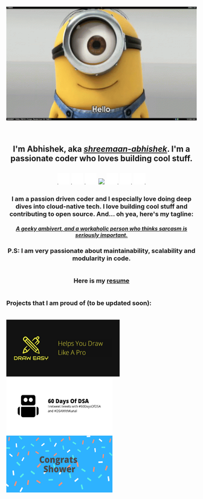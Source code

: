 <!--**shreemaan-abhishek/shreemaan-abhishek** is a ✨ _special_ ✨ repository because its `README.md` (this file) appears on your GitHub profile.

Here are some ideas to get you started:

- 🔭 I’m currently working on ...
- 🌱 I’m currently learning ...
- 👯 I’m looking to collaborate on ...
- 🤔 I’m looking for help with ...
- 💬 Ask me about ...
- 📫 How to reach me: ...
- 😄 Pronouns: ...
- ⚡ Fun fact: ...
-->
<p align="center"> <img src="./media/hello.gif" width="532.5" height="300" /> </p>
<br>
<h2 align="center">
  I'm Abhishek, aka 
    <a href="https://twitter.com/shreemaan_abhi"><i>shreemaan-abhishek</i></a>.
    I'm a passionate coder who loves building cool stuff.
    <br><br>
<img src="./media/party-parrot.gif" width="31" height="31"/>
<img src="./media/party-parrot.gif" width="31" height="31"/>
<img src="./media/party-parrot.gif" width="31" height="31"/>
<img src="https://komarev.com/ghpvc/?username=shreemaan-abhishek" />
<img src="./media/party-parrot-2.gif" width="31" height="31"/>
<img src="./media/party-parrot-2.gif" width="31" height="31"/>
<img src="./media/party-parrot-2.gif" width="31" height="31"/>
</h2>

<h3 align="center">
  I am a passion driven coder and I especially love doing deep dives into cloud-native tech. I love building cool stuff and contributing to open source. And... oh yea, here's my tagline:
</h3>
<h4 align="center" >
  <a href="https://stackoverflow.com/users/12980866/shreemaan-abhishek">
    <i> A geeky ambivert, and a workaholic person who thinks sarcasm is seriously important.</i>
  </a>
</h4>
<h3 align="center">
  P.S: I am very passionate about maintainability, scalability and modularity in code.
</h3>

#
#
#

<h3 align="center">
  Here is my <a href="https://stackoverflow.com/users/12980866/shreemaan-abhishek">resume</a>
</h3>

#
#
#

### Projects that I am proud of (to be updated soon):
<br/>
<a href="https://play.google.com/store/apps/details?id=com.dopedevx.draweasy"> <img src="./media/draw-easy.png" width="300" height="150" /> </a>
<a href="https://github.com/shreemaan-abhishek/60-days-of-dsa-bot"> <img src="./media/bot.png" width="281" height="150" /> </a>
<a href="https://github.com/shreemaan-abhishek/congratsshower"> <img src="./media/congo.png" width="281" height="150" /> </a>
